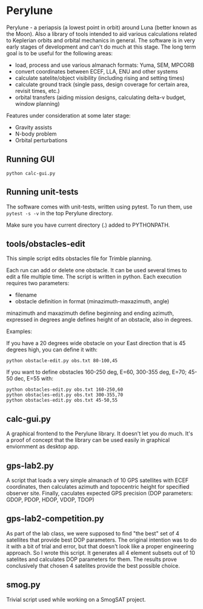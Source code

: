 # Perylune

Perylune - a periapsis (a lowest point in orbit) around Luna (better
known as the Moon). Also a library of tools intended to aid various
calculations related to Keplerian orbits and orbital mechanics in
general. The software is in very early stages of development and can't
do much at this stage. The long term goal is to be useful for the
following areas:

- load, process and use various almanach formats: Yuma, SEM, MPCORB
- convert coordinates between ECEF, LLA, ENU and other systems
- calculate satelite/object visibility (including rising and setting
  times)
- calculate ground track (single pass, design coverage for certain
  area, revisit times, etc.)
- orbital transfers (aiding mission designs, calculating delta-v
  budget, window planning)

Features under consideration at some later stage:

- Gravity assists
- N-body problem
- Orbital perturbations

## Running GUI

```python calc-gui.py```

## Running unit-tests

The software comes with unit-tests, written using pytest. To run them, use
```pytest -s -v``` in the top Perylune directory.

Make sure you have current directory (.) added to PYTHONPATH. 

## tools/obstacles-edit

This simple script edits obstacles file for Trimble planning.

Each run can add or delete one obstacle. It can be used several times to edit
a file multiple time. The script is written in python. Each execution requires
two parameters:

- filename
- obstacle definition in format (minazimuth-maxazimuth, angle)

minazimuth and maxazimuth define beginning and ending azimuth, expressed in degrees
angle defines height of an obstacle, also in degrees.

Examples:

If you have a 20 degrees wide obstacle on your East direction that is 45 degrees high, you
can define it with:

```
python obstacle-edit.py obs.txt 80-100,45
```

If you want to define obstacles 160-250 deg, E=60, 300-355 deg, E=70; 45-50 dec, E=55 with:

```
python obstacles-edit.py obs.txt 160-250,60
python obstacles-edit.py obs.txt 300-355,70
python obstacles-edit.py obs.txt 45-50,55
```

## calc-gui.py

A graphical frontend to the Perylune library. It doesn't let you do
much. It's a proof of concept that the library can be used easily in
graphical enviornment as desktop app.

## gps-lab2.py

A script that loads a very simple almanach of 10 GPS satellites with
ECEF coordinates, then calculates azimuth and topocentric height for
specified observer site. Finally, caculates expected GPS precision
(DOP parameters: GDOP, PDOP, HDOP, VDOP, TDOP)

## gps-lab2-competition.py

As part of the lab class, we were supposed to find "the best" set of 4
satellites that provide best DOP parameters. The original intention
was to do it with a bit of trial and error, but that doesn't look like
a proper engineering approach. So I wrote this script. It generates
all 4 element subsets out of 10 satelites and calculates DOP
parameters for them. The results prove conclusively that chosen 4
satelites provide the best possible choice.

## smog.py

Trivial script used while working on a SmogSAT project.

